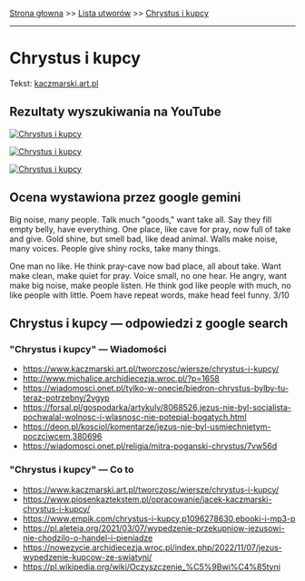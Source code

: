 [Strona głowna](../index.md) >> [Lista utworów](../list.md) >> [Chrystus i kupcy](92.md)

---

# Chrystus i kupcy

Tekst: [kaczmarski.art.pl](https://www.kaczmarski.art.pl/tworczosc/wiersze/chrystus-i-kupcy/)

## Rezultaty wyszukiwania na YouTube

[![Chrystus i kupcy](http://img.youtube.com/vi/fUo5hl11JQo/0.jpg)](https://www.youtube.com/watch?v=fUo5hl11JQo "Chrystus i kupcy - YouTube")

[![Chrystus i kupcy](http://img.youtube.com/vi/AievoYSmLdc/0.jpg)](https://www.youtube.com/watch?v=AievoYSmLdc "Andrus Ballada o Baronie, Niedźwiedziu i czarnej Helenie teledysk .wmv - YouTube")

[![Chrystus i kupcy](http://img.youtube.com/vi/3zImATjplCU/0.jpg)](https://www.youtube.com/watch?v=3zImATjplCU "Chrystus i kupcy - YouTube")

## Ocena wystawiona przez google gemini

Big noise, many people. Talk much "goods," want take all. Say they fill empty belly, have everything. One place, like cave for pray, now full of take and give. Gold shine, but smell bad, like dead animal. Walls make noise, many voices. People give shiny rocks, take many things. 

One man no like. He think pray-cave now bad place, all about take. Want make clean, make quiet for pray. Voice small, no one hear. He angry, want make big noise, make people listen. He think god like people with much, no like people with little. Poem have repeat words, make head feel funny. 3/10


## Chrystus i kupcy — odpowiedzi z google search

### "Chrystus i kupcy" — Wiadomości

 - <https://www.kaczmarski.art.pl/tworczosc/wiersze/chrystus-i-kupcy/>
 - <http://www.michalice.archidiecezja.wroc.pl/?p=1658>
 - <https://wiadomosci.onet.pl/tylko-w-onecie/biedron-chrystus-bylby-tu-teraz-potrzebny/2vgyp>
 - <https://forsal.pl/gospodarka/artykuly/8068526,jezus-nie-byl-socjalista-pochwalal-wolnosc-i-wlasnosc-nie-potepial-bogatych.html>
 - <https://deon.pl/kosciol/komentarze/jezus-nie-byl-usmiechnietym-poczciwcem,380696>
 - <https://wiadomosci.onet.pl/religia/mitra-poganski-chrystus/7vw56d>

### "Chrystus i kupcy" — Co to

 - <https://www.kaczmarski.art.pl/tworczosc/wiersze/chrystus-i-kupcy/>
 - <https://www.piosenkaztekstem.pl/opracowanie/jacek-kaczmarski-chrystus-i-kupcy/>
 - <https://www.empik.com/chrystus-i-kupcy,p1096278630,ebooki-i-mp3-p>
 - <https://pl.aleteia.org/2021/03/07/wypedzenie-przekupniow-jezusowi-nie-chodzilo-o-handel-i-pieniadze>
 - <https://nowezycie.archidiecezja.wroc.pl/index.php/2022/11/07/jezus-wypedzenie-kupcow-ze-swiatyni/>
 - <https://pl.wikipedia.org/wiki/Oczyszczenie_%C5%9Bwi%C4%85tyni>

